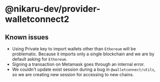 # @nikaru-dev/provider-walletconnect2


## Known issues

- Using Private key to import wallets other than `Ethereum` will be problematic. Because it imports only a single blockchain and we are by default asking for `Ethereum`.  
- Signing a transaction on Metamask goes through an internal error.
- We couldn't update exist session during a bug in `@walletconnect/utils`, so we are creating new session for accessing to new chains.

